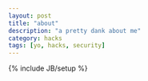```yaml
---
layout: post
title: "about"
description: "a pretty dank about me"
category: hacks
tags: [yo, hacks, security]
---
```

{% include JB/setup %}
